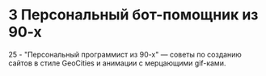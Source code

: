 # 3 Персональный бот-помощник из 90-х
25 - "Персональный программист из 90-х" — советы по созданию сайтов в стиле GeoCities и анимации с мерцающими gif-ками.
